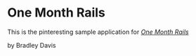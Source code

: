 # One Month Rails

This is the pinteresting sample application for
[*One Month Rails*](http://onemonthrails.com)

by Bradley Davis
